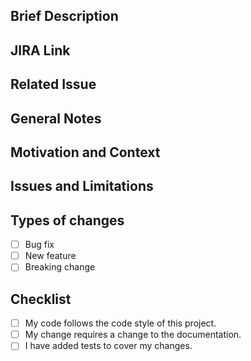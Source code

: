 ## Brief Description

<!--- Describe your changes in detail -->

## JIRA Link

<!--- Please add JIRA ticket link here. -->

## Related Issue

## General Notes

## Motivation and Context

<!--- Why is this change required? What problem does it solve? -->

## Issues and Limitations

## Types of changes

-   [ ] Bug fix
-   [ ] New feature
-   [ ] Breaking change

## Checklist

-   [ ] My code follows the code style of this project.
-   [ ] My change requires a change to the documentation.
-   [ ] I have added tests to cover my changes.
